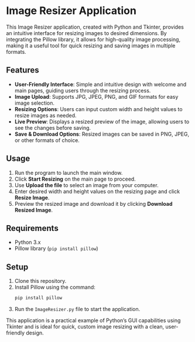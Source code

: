 # Image Resizer Application

This Image Resizer application, created with Python and Tkinter, provides an intuitive interface for resizing images to desired dimensions. By integrating the Pillow library, it allows for high-quality image processing, making it a useful tool for quick resizing and saving images in multiple formats. 

## Features
- **User-Friendly Interface**: Simple and intuitive design with welcome and main pages, guiding users through the resizing process.
- **Image Upload**: Supports JPG, JPEG, PNG, and GIF formats for easy image selection.
- **Resizing Options**: Users can input custom width and height values to resize images as needed.
- **Live Preview**: Displays a resized preview of the image, allowing users to see the changes before saving.
- **Save & Download Options**: Resized images can be saved in PNG, JPEG, or other formats of choice.

## Usage
1. Run the program to launch the main window.
2. Click **Start Resizing** on the main page to proceed.
3. Use **Upload the file** to select an image from your computer.
4. Enter desired width and height values on the resizing page and click **Resize Image**.
5. Preview the resized image and download it by clicking **Download Resized Image**.

## Requirements
- Python 3.x
- Pillow library (`pip install pillow`)

## Setup
1. Clone this repository.
2. Install Pillow using the command:
   ```bash
   pip install pillow
   ```
3. Run the `ImageResizer.py` file to start the application.

This application is a practical example of Python’s GUI capabilities using Tkinter and is ideal for quick, custom image resizing with a clean, user-friendly design.

